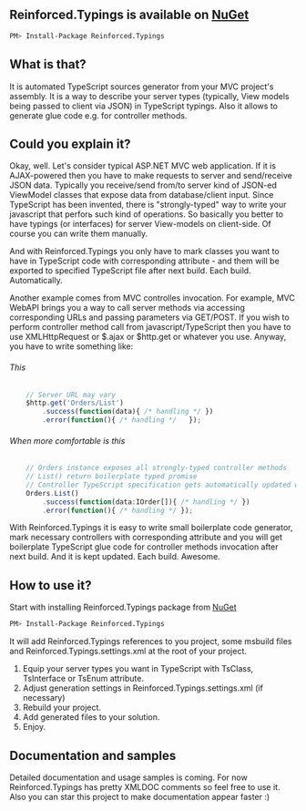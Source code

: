 ﻿Reinforced.Typings is available on [NuGet](https://www.nuget.org/packages/Reinforced.Typings/)
-------------

```sh
PM> Install-Package Reinforced.Typings
```

What is that?
-------------

It is automated TypeScript sources generator from your MVC project's assembly. It is a way to describe your server types (typically, View models being passed to client via JSON) in TypeScript typings. Also it allows to generate glue code e.g. for controller methods.

Could you explain it?
-------------

Okay, well. Let's consider typical ASP.NET MVC web application. If it is AJAX-powered then you have to make requests to server and send/receive JSON data. Typically you receive/send from/to server kind of JSON-ed ViewModel classes that expose data from database/client input. Since TypeScript has been invented, there is "strongly-typed" way to write your javascript that perforь such kind of operations. So basically you better to have typings (or interfaces) for server View-models on client-side. Of course you can write them manually. 

And with Reinforced.Typings you only have to mark classes you want to have in TypeScript code with corresponding attribute - and them will be exported to specified TypeScript file after next build. Each build. Automatically.

Another example comes from MVC controlles invocation. For example, MVC WebAPI brings you a way to call server methods via accessing corresponding URLs and passing parameters via GET/POST. If you wish to perform controller method call from javascript/TypeScript then you have to use XMLHttpRequest or $.ajax or $http.get or whatever you use. Anyway, you have to write something like:

###### This
```javascript
	// Server URL may vary
	$http.get('Orders/List')
		.success(function(data){ /* handling */ })
		.error(function(){ /* handling */	});
```

###### When more comfortable is this
```javascript
	// Orders instance exposes all strongly-typed controller methods
	// List() return boilerplate typed promise
	// Controller TypeScript specification gets automatically updated when server-side code changes
	Orders.List()
		.success(function(data:IOrder[]){ /* handling */ })
		.error(function(){ /* handling */ });
```

With Reinforced.Typings it is easy to write small boilerplate code generator, mark necessary controllers with corresponding attribute and you will get boilerplate TypeScript glue code for controller methods invocation after next build. And it is kept updated. Each build. Awesome.

How to use it?
-------------

Start with installing Reinforced.Typings package from [NuGet](https://www.nuget.org/packages/Reinforced.Typings/)

```sh
PM> Install-Package Reinforced.Typings
```

It will add Reinforced.Typings references to you project, some msbuild files and Reinforced.Typings.settings.xml at the root of your project.

1. Equip your server types you want in TypeScript with TsClass, TsInterface or TsEnum attribute.
1. Adjust generation settings in Reinforced.Typings.settings.xml (if necessary)
1. Rebuild your project.
1. Add generated files to your solution.
1. Enjoy.

Documentation and samples
-------------

Detailed documentation and usage samples is coming. For now Reinforced.Typings has pretty XMLDOC comments so feel free to use it. 
Also you can star this project to make documentation appear faster :)